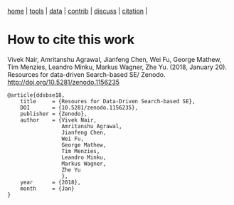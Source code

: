 [home](README.md) |
[tools](TOOLS.md) |
[data](DATA.md) |
[contrib](CONTRIB.md) |
[discuss](https://github.com/ai-se/ResourcesDataDrivenSBSE/issues) |
[citation](CITATION.md) |

# How to cite this work

Vivek Nair,
Amritanshu Agrawal,
Jianfeng Chen,
Wei Fu,
George Mathew,
Tim Menzies,
Leandro Minku,
Markus Wagner,
Zhe Yu. (2018, January 20). Resources for data-driven Search-based SE/ Zenodo. http://doi.org/10.5281/zenodo.1156235


```
@article{ddsbse18, 
    title     = {Resoures for Data-Driven Search-based SE},
    DOI       = {10.5281/zenodo.1156235}, 
    publisher = {Zenodo}, 
    author    = {Vivek Nair,
                 Amritanshu Agrawal,
                 Jianfeng Chen,
                 Wei Fu,
                 George Mathew,
                 Tim Menzies,
                 Leandro Minku,
                 Markus Wagner,
                 Zhe Yu
                 }, 
    year      = {2018}, 
    month     = {Jan}
}
```
